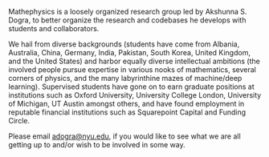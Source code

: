 Mathephysics is a loosely organized research group led by Akshunna S. Dogra, to better organize the research and codebases he develops with students and collaborators. 

We hail from diverse backgrounds (students have come from Albania, Australia, China, Germany, India, Pakistan, South Korea, United Kingdom, and the United States) and harbor equally diverse intellectual ambitions (the involved people pursue expertise in various nooks of mathematics, several corners of physics, and the many labyrinthine mazes of machine/deep learning). Supervised students have gone on to earn graduate positions at institutions such as Oxford University, University College London, University of Michigan, UT Austin amongst others, and have found employment in reputable financial institutions such as Squarepoint Capital and Funding Circle.

Please email adogra@nyu.edu, if you would like to see what we are all getting up to and/or wish to be involved in some way.
